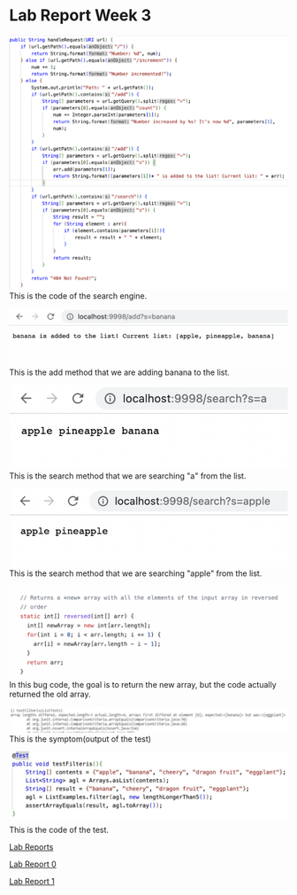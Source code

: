 # Lab Report Week 3

![Image](https://github.com/fergusyyang/cse15l-lab-reports/blob/main/searchengine.png)
This is the code of the search engine.

![Image](https://github.com/fergusyyang/cse15l-lab-reports/blob/main/add%20banana.png)
This is the add method that we are adding banana to the list.

![Image](https://github.com/fergusyyang/cse15l-lab-reports/blob/main/search%20a.png)
This is the search method that we are searching "a" from the list.

![Image](https://github.com/fergusyyang/cse15l-lab-reports/blob/main/search%20apple.png)
This is the search method that we are searching "apple" from the list.

![Image](https://github.com/fergusyyang/cse15l-lab-reports/blob/main/the%20bug1.png)
In this bug code, the goal is to return the new array, but the code actually returned the old array. 

![Image](https://github.com/fergusyyang/cse15l-lab-reports/blob/main/symptoms1.png)
This is the symptom(output of the test)

![Image](https://github.com/fergusyyang/cse15l-lab-reports/blob/main/code%20of%20the%20test1.jpeg)
This is the code of the test.

[Lab Reports](https://github.com/fergusyyang/cse15l-lab-reports)

[Lab Report 0](https://github.com/fergusyyang/cse15l-lab-reports/blob/main/week-0-lab.md)

[Lab Report 1](https://github.com/fergusyyang/cse15l-lab-reports/blob/main/lab-report-1.md)
